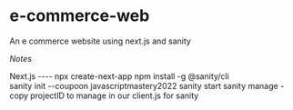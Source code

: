 # e-commerce-web
An e commerce website using next.js and sanity


*Notes*

Next.js ---- npx create-next-app
npm install -g @sanity/cli    
sanity init --coupoon javascriptmastery2022
sanity start
sanity manage - copy projectID to manage in our client.js for sanity